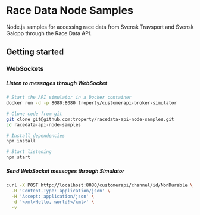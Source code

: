 # Race Data Node Samples

Node.js samples for accessing race data from Svensk Travsport and Svensk Galopp through the Race Data API.


## Getting started

### WebSockets

##### Listen to messages through WebSocket
```bash
# Start the API simulator in a Docker container
docker run -d -p 8080:8080 troperty/customerapi-broker-simulator

# Clone code from git
git clone git@github.com:troperty/racedata-api-node-samples.git
cd racedata-api-node-samples

# Install dependencies
npm install

# Start listening
npm start
```

##### Send WebSocket messages through Simulator
```bash
curl -X POST http://localhost:8080/customerapi/channel/id/NonDurable \
  -H 'Content-Type: application/json' \
  -H 'Accept: application/json' \
  -d '<xml>Hello, world!</xml>' \
  -v
```
